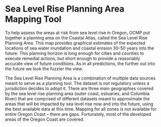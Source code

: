 # Sea Level Rise Planning Area Mapping Tool

To help assess the areas at risk from sea level rise in Oregon, OCMP put together a planning area on the Coastal Atlas, called the Sea Level Rise Planning Area. This map provides graphical estimates of the expected locations of sea water inundation and coastal erosion 30-50 years into the future. This planning horizon is long enough for cities and counties to execute remedial actions, but short enough to provide a reasonably accurate view of future conditions. As in all predictions, the further out into the future we look the fuzzier the view. 

The Sea Level Rise Planning Area is a combination of multiple data sources meant to serve as a planning tool. The dataset is not regulatory unless a jurisdiction decides to adopt it. There are three main geographies covered by the sea level rise planning area (outer coast, estuaries, and Columbia River) that are comprised of different datasets meant to approximate the areas that will be impacted by sea level rise now and into the future, using the best available data at this time. Mapping for all zones is not available for entire Oregon Coast – there are gaps. Fortunately, most of the developed areas of the Oregon Coast are covered.
